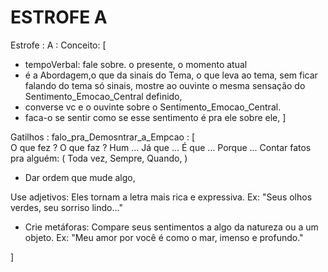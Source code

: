 # ESTROFE A


Estrofe : A :
  Conceito: [
  - tempoVerbal: fale sobre. o presente, o momento atual
  - é a Abordagem,o que da sinais do Tema, o que leva ao tema, sem ficar falando do tema só sinais, mostre ao ouvinte o mesma sensação do Sentimento_Emocao_Central definido,
  - converse vc e o ouvinte sobre o Sentimento_Emocao_Central.
  - faca-o se sentir como se esse sentimento é pra ele sobre ele,
]

Gatilhos : 
falo_pra_Demosntrar_a_Empcao : [  
O que fez ? 
O que faz ?
  Hum ...
  Já que ...
  É que ...
  Porque ...
  Contar fatos pra alguém: ( Toda vez, Sempre, Quando, )
- Dar ordem que mude algo,

Use adjetivos: Eles tornam a letra mais rica e expressiva. Ex: "Seus olhos verdes, seu sorriso lindo..."
 * Crie metáforas: Compare seus sentimentos a algo da natureza ou a um objeto. Ex: "Meu amor por você é como o mar, imenso e profundo."

]






